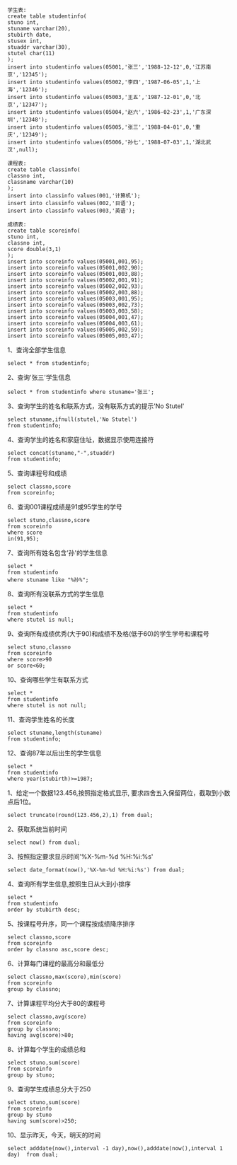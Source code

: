 ```mysql
学生表:
create table studentinfo(
stuno int,
stuname varchar(20),
stubirth date,
stusex int,
stuaddr varchar(30),
stutel char(11)
);
insert into studentinfo values(05001,'张三','1988-12-12',0,'江苏南京','12345');
insert into studentinfo values(05002,'李四','1987-06-05',1,'上海','12346');
insert into studentinfo values(05003,'王五','1987-12-01',0,'北京','12347');
insert into studentinfo values(05004,'赵六','1986-02-23',1,'广东深圳','12348');
insert into studentinfo values(05005,'张三','1988-04-01',0,'重庆','12349');
insert into studentinfo values(05006,'孙七','1988-07-03',1,'湖北武汉',null);

课程表:
create table classinfo(
classno int,
classname varchar(10)
);
insert into classinfo values(001,'计算机');
insert into classinfo values(002,'日语');
insert into classinfo values(003,'英语');

成绩表:
create table scoreinfo(
stuno int,
classno int,
score double(3,1)
);
insert into scoreinfo values(05001,001,95);
insert into scoreinfo values(05001,002,90);
insert into scoreinfo values(05001,003,88);
insert into scoreinfo values(05002,001,91);
insert into scoreinfo values(05002,002,93);
insert into scoreinfo values(05002,003,88);
insert into scoreinfo values(05003,001,95);
insert into scoreinfo values(05003,002,73);
insert into scoreinfo values(05003,003,58);
insert into scoreinfo values(05004,001,47);
insert into scoreinfo values(05004,003,61);
insert into scoreinfo values(05005,002,59);
insert into scoreinfo values(05005,003,47);
```

1、查询全部学生信息

```mysql
select * from studentinfo;
```

2、查询'张三'学生信息

```mysql
select * from studentinfo where stuname='张三';
```

3、查询学生的姓名和联系方式，没有联系方式的提示'No Stutel'

```mysql
select stuname,ifnull(stutel,'No Stutel')
from studentinfo;
```

4、查询学生的姓名和家庭住址，数据显示使用连接符

```mysql
select concat(stuname,"-",stuaddr)
from studentinfo;
```

5、查询课程号和成绩

```mysql
select classno,score
from scoreinfo;
```

6、查询001课程成绩是91或95学生的学号

```mysql
select stuno,classno,score
from scoreinfo
where score
in(91,95);
```

7、查询所有姓名包含'孙'的学生信息

```mysql
select *
from studentinfo
where stuname like "%孙%";
```

8、查询所有没联系方式的学生信息

```mysq
select *
from studentinfo
where stutel is null;
```

9、查询所有成绩优秀(大于90)和成绩不及格(低于60)的学生学号和课程号

```mysql
select stuno,classno
from scoreinfo
where score>90
or score<60;
```

10、查询哪些学生有联系方式

```mysql
select *
from studentinfo
where stutel is not null;
```

11、查询学生姓名的长度

```mysql
select stuname,length(stuname)
from studentinfo;
```

12、查询87年以后出生的学生信息

```mysql
select *
from studentinfo
where year(stubirth)>=1987;
```

1、给定一个数据123.456,按照指定格式显示,
   要求四舍五入保留两位，截取到小数点后1位。

```mysql
select truncate(round(123.456,2),1) from dual;
```

2、获取系统当前时间

```mysql
select now() from dual;
```

3、按照指定要求显示时间'%X-%m-%d %H:%i:%s'

```mysql
select date_format(now(),'%X-%m-%d %H:%i:%s') from dual;
```

4、查询所有学生信息,按照生日从大到小排序

```mysql
select *
from studentinfo
order by stubirth desc;
```

5、按课程号升序，同一个课程按成绩降序排序

```mysql
select classno,score
from scoreinfo
order by classno asc,score desc;
```

6、计算每门课程的最高分和最低分

```mysql
select classno,max(score),min(score)
from scoreinfo
group by classno;
```

7、计算课程平均分大于80的课程号

```mysql
select classno,avg(score)
from scoreinfo
group by classno;
having avg(score)>80;
```

8、计算每个学生的成绩总和

```mysql
select stuno,sum(score)
from scoreinfo
group by stuno;
```

9、查询学生成绩总分大于250

```mysql
select stuno,sum(score)
from scoreinfo
group by stuno
having sum(score)>250;
```

10、显示昨天，今天，明天的时间

```mysql
select adddate(now(),interval -1 day),now(),adddate(now(),interval 1 day)  from dual;

```

